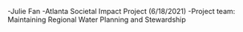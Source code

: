 -Julie Fan
-Atlanta Societal Impact Project (6/18/2021)
-Project team: Maintaining Regional Water Planning and Stewardship


<!---
JulieFan/JulieFan is a ✨ special ✨ repository because its `README.md` (this file) appears on your GitHub profile.
You can click the Preview link to take a look at your changes.
--->
